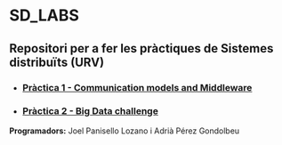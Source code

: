 # SD_LABS
## Repositori per a fer les pràctiques de Sistemes distribuïts (URV)
- ### [Pràctica 1 - Communication models and Middleware](https://github.com/adpego/SD_LABS/tree/master/Prac1)
- ### [Pràctica 2 - Big Data challenge](https://github.com/adpego/SD_LABS/tree/master/DataChallengeApp)

**Programadors:** Joel Panisello Lozano i Adrià Pérez Gondolbeu